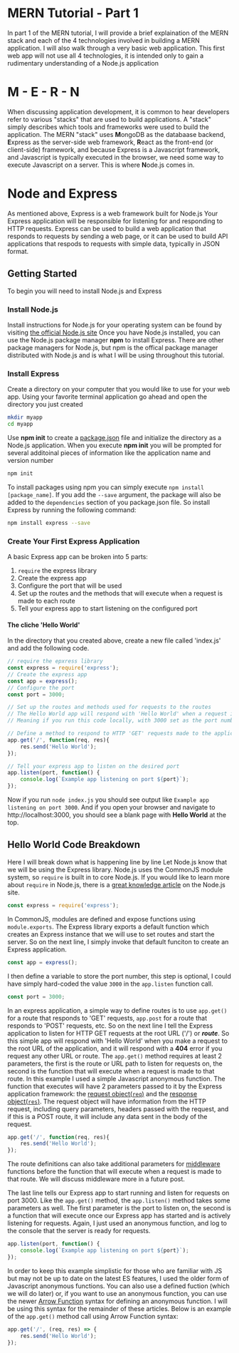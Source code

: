 # MERN Tutorial - Part 1
In part 1 of the MERN tutorial, I will provide a brief explaination of the MERN stack and each of the 4 technologies involved in building a MERN application. I will also walk through a very basic web application. This first web app will not use all 4 technologies, it is intended only to gain a rudimentary understanding of a Node.js application

# M - E - R - N
When discussing application development, it is common to hear developers refer to various "stacks" that are used to build applications. A "stack" simply describes which tools and frameworks were used to build the application. The MERN "stack" uses **M**ongoDB as the databaase backend, **E**xpress as the server-side web framework, **R**eact as the front-end (or client-side) framework, and because Express is a Javascript framework, and Javascript is typically executed in the browser, we need some way to execute Javascript on a server. This is where **N**ode.js comes in.

# Node and Express
As mentioned above, Express is a web framework built for Node.js Your Express application will be responsible for listening for and responding to HTTP requests. Express can be used to build a web application that responds to requests by sending a web page, or it can be used to build API applications that respods to requests with simple data, typically in JSON format.

## Getting Started
To begin you will need to install Node.js and Express
### Install Node.js
Install instructions for Node.js for your operating system can be found by visiting [the official Node.js site](http://nodejs.org)
Once you have Node.js installed, you can use the Node.js package manager **npm** to install Express. There are other package managers for Node.js, but npm is the offical package manager distributed with Node.js and is what I will be using throughout this tutorial.

### Install Express
Create a directory on your computer that you would like to use for your web app. Using your favorite terminal application go ahead and open the directory you just created
```bash
mkdir myapp
cd myapp
```
Use **npm init** to create a [package.json](https://docs.npmjs.com/files/package.json) file and initialize the directory as a Node.js application. When you execute **npm init** you will be prompted for several additoinal pieces of information like the application name and version number
```bash
npm init
```
To install packages using npm you can simply execute `npm install [package_name]`. If you add the `--save` argument, the package will also be added to the `dependencies` section of you package.json file. So install Express by running the following command:
```bash
npm install express --save
```

### Create Your First Express Application
A basic Express app can be broken into 5 parts:
1. `require` the express library
1. Create the express app
1. Configure the port that will be used
1. Set up the routes and the methods that will execute when a request is made to each route
1. Tell your express app to start listening on the configured port
#### The cliche 'Hello World'
In the directory that you created above, create a new file called 'index.js' and add the following code.
```javascript
// require the epxress library
const express = require('express');
// Create the express app
const app = express();
// Configure the port
const port = 3000;

// Set up the routes and methods used for requests to the routes
// The Hello World app will respond with 'Hello World' when a request is sent to the root application route '/'
// Meaning if you run this code locally, with 3000 set as the port number, a request to http://localhost:3000 will respond with 'Hello World'

// Define a method to respond to HTTP 'GET' requests made to the application's root level route
app.get('/', function(req, res){
    res.send('Hello World');
});

// Tell your express app to listen on the desired port
app.listen(port, function() {
    console.log(`Example app listening on port ${port}`);
});
```
Now if you run `node index.js` you should see output like `Example app listening on port 3000`. And if you open your browser and navigate to http://localhost:3000, you should see a blank page with **Hello World** at the top.

## Hello World Code Breakdown
Here I will break down what is happening line by line
Let Node.js know that we will be using the Express library. Node.js uses the CommonJS module system, so `require` is built in to core Node.js. If you would like to learn more about `require` in Node.js, there is a [great knowledge article](https://nodejs.org/en/knowledge/getting-started/what-is-require/) on the Node.js site.
```javascript
const express = require('express');
```

In CommonJS, modules are defined and expose functions using `module.exports`. The Express library exports a default function which creates an Express instance that we will use to set routes and start the server. So on the next line, I simply invoke that default funciton to create an Express application.
```javascript
const app = express();
```

I then define a variable to store the port number, this step is optional, I could have simply hard-coded the value `3000` in the `app.listen` function call.
```javascript
const port = 3000;
```

In an express application, a simple way to define routes is to use `app.get()` for a route that responds to 'GET' requests, `app.post` for a route that responds to 'POST' requests, etc. So on the next line I tell the Express application to listen for HTTP GET requests at the root URL ('/') or _**route**_. So this simple app will respond with 'Hello World' when you make a request to the root URL of the application, and it will respond with a **404** error if you request any other URL or route.
The `app.get()` method requires at least 2 parameters, the first is the route or URL path to listen for requests on, the second is the function that will execute when a request is made to that route. In this example I used a simple Javascript anonymous function. The function that executes will have 2 parameters passed to it by the Express application framework: the [request object(`req`)](https://expressjs.com/en/4x/api.html#req) and the [response object(`res`)](https://expressjs.com/en/4x/api.html#res). The request object will have information from the HTTP request, including query parameters, headers passed with the request, and if this is a POST route, it will include any data sent in the body of the request.
```javascript
app.get('/', function(req, res){
    res.send('Hello World');
});
```
The route definitions can also take additional parameters for [middleware](https://expressjs.com/en/guide/using-middleware.html) functions before the function that will execute when a request is made to that route. We will discuss middleware more in a future post.

The last line tells our Express app to start running and listen for requests on port 3000. Like the `app.get()` method, the `app.listen()` method takes some parameters as well. The first parameter is the port to listen on, the second is a function that will execute once our Express app has started and is actively listening for requests. Again, I just used an anonymous function, and log to the console that the server is ready for requests.
```javascript
app.listen(port, function() {
    console.log(`Example app listening on port ${port}`);
});
```

In order to keep this example simplistic for those who are familiar with JS but may not be up to date on the latest ES features, I used the older form of Javascript anonymous functions. You can also use a defined fuction (which we will do later) or, if you want to use an anonymous function, you can use the newer [Arrow Function](https://developer.mozilla.org/en-US/docs/Web/JavaScript/Reference/Functions/Arrow_functions) syntax for defining an anonymous function. I will be using this syntax for the remainder of these articles. Below is an example of the `app.get()` method call using Arrow Function syntax:
```javascript
app.get('/', (req, res) => {
    res.send('Hello World');
});